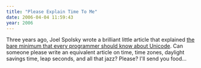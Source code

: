 ```yaml
---
title: "Please Explain Time To Me"
date: 2006-04-04 11:59:43
year: 2006
---
```

<p>Three years ago, Joel Spolsky wrote a brilliant little article that explained <a href="http://www.joelonsoftware.com/articles/Unicode.html">the bare minimum that every programmer should know about Unicode</a>.  Can someone please write an equivalent article on time, time zones, daylight savings time, leap seconds, and all that jazz?  Please?  I'll send you food...</p>
